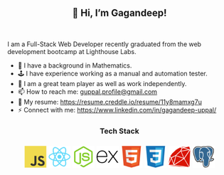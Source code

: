 <h2 align="center">👋  Hi, I’m Gagandeep!</h2>
 <br>

 I am a Full-Stack Web Developer recently graduated from the web development bootcamp at Lighthouse Labs.
 
- 🔭 I have a background in Mathematics.
- 🕹️ I have experience working as a manual and automation tester.
- 👯 I am a great team player as well as work independently.
- 📫 How to reach me: guppal.profile@gmail.com
- 🌱 My resume: https://resume.creddle.io/resume/11y8mamxg7u
- ⚡ Connect with me: https://www.linkedin.com/in/gagandeep-uppal/

<h3 align="center"> Tech Stack <h3>
 <div align="center" width="50px">   
    <img src='https://github.com/devicons/devicon/blob/master/icons/javascript/javascript-original.svg' width='50'/> 
    <img src='https://github.com/devicons/devicon/blob/master/icons/react/react-original.svg' width='50'/> 
    <img src='https://github.com/devicons/devicon/blob/master/icons/nodejs/nodejs-original.svg' width='50'/> 
    <img src='https://github.com/devicons/devicon/blob/master/icons/express/express-original.svg' width='50'/>
    <img src='https://github.com/devicons/devicon/blob/master/icons/html5/html5-original.svg' width='50'/>    
    <img src='https://github.com/devicons/devicon/blob/master/icons/css3/css3-original.svg' width='50'/>
    <img src='https://github.com/devicons/devicon/blob/master/icons/ruby/ruby-plain.svg' width='50'/> 
    <img src='https://github.com/devicons/devicon/blob/master/icons/postgresql/postgresql-original.svg' width='50'/
 </div>

